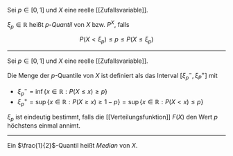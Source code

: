 Sei $p \in [0, 1]$ und $X$ eine reelle [[Zufallsvariable]].

$\xi_p \in \mathbb{R}$ heißt *$p$-Quantil*  von $X$ bzw. $P^X$, falls

$$
	P(X \lt \xi_p) \le p \le P(X \le \xi_p)
$$

---

Sei $p \in [0, 1]$ und $X$ eine reelle [[Zufallsvariable]].

Die Menge der $p$-Quantile von $X$ ist definiert als das Interval $[\xi_p^-, \xi_P^+]$ mit
- $\xi_p^- = \inf\{ x \in \mathbb{R} : P(X \le x) \ge p \}$
- $\xi_p^+ = \sup\{ x \in \mathbb{R} : P(X \ge x) \ge 1 - p \} = \sup\{ x \in \mathbb{R} : P(X \lt x) \le p \}$

$\xi_p$ ist eindeutig bestimmt, falls die [[Verteilungsfunktion]] $F(X)$ den Wert $p$ höchstens einmal annimt.

---

Ein $\frac{1}{2}$-Quantil heißt *Median* von $X$.